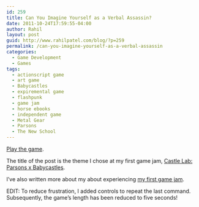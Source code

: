 ```yaml
---
id: 259
title: Can You Imagine Yourself as a Verbal Assassin?
date: 2011-10-24T17:59:55-04:00
author: Rahil
layout: post
guid: http://www.rahilpatel.com/blog/?p=259
permalink: /can-you-imagine-yourself-as-a-verbal-assassin
categories:
  - Game Development
  - Games
tags:
  - actionscript game
  - art game
  - Babycastles
  - expiremental game
  - flashpunk
  - game jam
  - horse ebooks
  - independent game
  - Metal Gear
  - Parsons
  - The New School
---
```

[Play the game](http://www.rahilpatel.com/verbal_assassin.html).

The title of the post is the theme I chose at my first game jam, [Castle Lab: Parsons x Babycastles](https://www.facebook.com/event.php?eid=261046020606382).

I&#8217;ve also written more about my about experiencing [my first game jam](http://www.rahilpatel.com/blog/my-first-game-jam).

EDIT: To reduce frustration, I added controls to repeat the last command. Subsequently, the game&#8217;s length has been reduced to five seconds!
